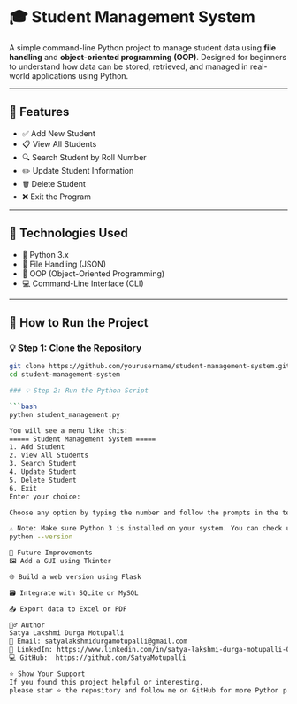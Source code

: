 # 🎓 Student Management System

A simple command-line Python project to manage student data using **file handling** and **object-oriented programming (OOP)**. Designed for beginners to understand how data can be stored, retrieved, and managed in real-world applications using Python.

---

## 🔧 Features

- ✅ Add New Student
- 📋 View All Students
- 🔍 Search Student by Roll Number
- ✏️ Update Student Information
- 🗑️ Delete Student
- ❌ Exit the Program

---

## 🧠 Technologies Used

- 🐍 Python 3.x
- 📁 File Handling (JSON)
- 🧱 OOP (Object-Oriented Programming)
- 💻 Command-Line Interface (CLI)

---

## 🚀 How to Run the Project

### 💡 Step 1: Clone the Repository

```bash
git clone https://github.com/yourusername/student-management-system.git
cd student-management-system

### 💡 Step 2: Run the Python Script

```bash
python student_management.py

You will see a menu like this:
===== Student Management System =====
1. Add Student
2. View All Students
3. Search Student
4. Update Student
5. Delete Student
6. Exit
Enter your choice:

Choose any option by typing the number and follow the prompts in the terminal.

⚠️ Note: Make sure Python 3 is installed on your system. You can check using:
python --version

📌 Future Improvements
🖼️ Add a GUI using Tkinter

🌐 Build a web version using Flask

🗃️ Integrate with SQLite or MySQL

📤 Export data to Excel or PDF

🙋‍♂️ Author
Satya Lakshmi Durga Motupalli
📧 Email: satyalakshmidurgamotupalli@gmail.com
🔗 LinkedIn: https://www.linkedin.com/in/satya-lakshmi-durga-motupalli-0a3781292
💻 GitHub:  https://github.com/SatyaMotupalli

⭐ Show Your Support
If you found this project helpful or interesting,
please star ⭐ the repository and follow me on GitHub for more Python projects!

